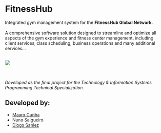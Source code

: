 # FitnessHub
Integrated gym management system for the **FitnessHub Global Network**.<br><br>
A comprehensive software solution designed to streamline and optimize all aspects of the gym experience and fitness center management, including client services, class scheduling, business operations and many additional services...<br><br>

<img src="https://github.com/user-attachments/assets/cfb7f316-4544-49ce-a6e5-c8b451550767">

<br><br>
_Developed as the final project for the Technology & Information Systems Programming Technical Specialization._

## Developed by:
<ul>
<li><a href="https://github.com/cunhamauro">Mauro Cunha</a></li>
<li><a href="https://github.com/nunosalg">Nuno Salgueiro</a></li>
<li><a href="https://github.com/dsanlez">Diogo Sanlez</a></li>
</ul>
